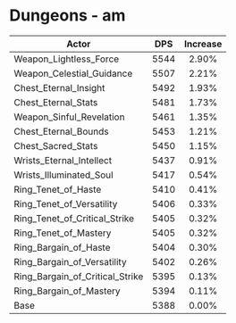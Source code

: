 # Dungeons - am
| Actor | DPS | Increase |
|---|:---:|:---:|
|Weapon_Lightless_Force|5544|2.90%|
|Weapon_Celestial_Guidance|5507|2.21%|
|Chest_Eternal_Insight|5492|1.93%|
|Chest_Eternal_Stats|5481|1.73%|
|Weapon_Sinful_Revelation|5461|1.35%|
|Chest_Eternal_Bounds|5453|1.21%|
|Chest_Sacred_Stats|5450|1.15%|
|Wrists_Eternal_Intellect|5437|0.91%|
|Wrists_Illuminated_Soul|5417|0.54%|
|Ring_Tenet_of_Haste|5410|0.41%|
|Ring_Tenet_of_Versatility|5406|0.33%|
|Ring_Tenet_of_Critical_Strike|5405|0.32%|
|Ring_Tenet_of_Mastery|5405|0.32%|
|Ring_Bargain_of_Haste|5404|0.30%|
|Ring_Bargain_of_Versatility|5402|0.26%|
|Ring_Bargain_of_Critical_Strike|5395|0.13%|
|Ring_Bargain_of_Mastery|5394|0.11%|
|Base|5388|0.00%|

